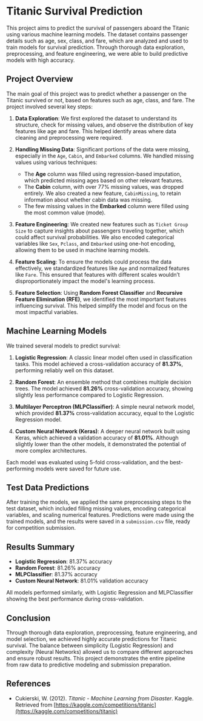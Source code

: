 # Titanic Survival Prediction

This project aims to predict the survival of passengers aboard the Titanic using various machine learning models. The dataset contains passenger details such as age, sex, class, and fare, which are analyzed and used to train models for survival prediction. Through thorough data exploration, preprocessing, and feature engineering, we were able to build predictive models with high accuracy.

## Project Overview

The main goal of this project was to predict whether a passenger on the Titanic survived or not, based on features such as age, class, and fare. The project involved several key steps:

1. **Data Exploration**: We first explored the dataset to understand its structure, check for missing values, and observe the distribution of key features like age and fare. This helped identify areas where data cleaning and preprocessing were required.

2. **Handling Missing Data**: Significant portions of the data were missing, especially in the `Age`, `Cabin`, and `Embarked` columns. We handled missing values using various techniques:
   - The **Age** column was filled using regression-based imputation, which predicted missing ages based on other relevant features.
   - The **Cabin** column, with over 77% missing values, was dropped entirely. We also created a new feature, `CabinMissing`, to retain information about whether cabin data was missing.
   - The few missing values in the **Embarked** column were filled using the most common value (mode).

3. **Feature Engineering**: We created new features such as `Ticket Group Size` to capture insights about passengers traveling together, which could affect survival probabilities. We also encoded categorical variables like `Sex`, `Pclass`, and `Embarked` using one-hot encoding, allowing them to be used in machine learning models.

4. **Feature Scaling**: To ensure the models could process the data effectively, we standardized features like `Age` and normalized features like `Fare`. This ensured that features with different scales wouldn’t disproportionately impact the model's learning process.

5. **Feature Selection**: Using **Random Forest Classifier** and **Recursive Feature Elimination (RFE)**, we identified the most important features influencing survival. This helped simplify the model and focus on the most impactful variables.

## Machine Learning Models

We trained several models to predict survival:

1. **Logistic Regression**: A classic linear model often used in classification tasks. This model achieved a cross-validation accuracy of **81.37%**, performing reliably well on this dataset.
   
2. **Random Forest**: An ensemble method that combines multiple decision trees. The model achieved **81.26%** cross-validation accuracy, showing slightly less performance compared to Logistic Regression.

3. **Multilayer Perceptron (MLPClassifier)**: A simple neural network model, which provided **81.37%** cross-validation accuracy, equal to the Logistic Regression model.

4. **Custom Neural Network (Keras)**: A deeper neural network built using Keras, which achieved a validation accuracy of **81.01%**. Although slightly lower than the other models, it demonstrated the potential of more complex architectures.

Each model was evaluated using 5-fold cross-validation, and the best-performing models were saved for future use.

## Test Data Predictions

After training the models, we applied the same preprocessing steps to the test dataset, which included filling missing values, encoding categorical variables, and scaling numerical features. Predictions were made using the trained models, and the results were saved in a `submission.csv` file, ready for competition submission.

## Results Summary

- **Logistic Regression**: 81.37% accuracy
- **Random Forest**: 81.26% accuracy
- **MLPClassifier**: 81.37% accuracy
- **Custom Neural Network**: 81.01% validation accuracy

All models performed similarly, with Logistic Regression and MLPClassifier showing the best performance during cross-validation.

## Conclusion

Through thorough data exploration, preprocessing, feature engineering, and model selection, we achieved highly accurate predictions for Titanic survival. The balance between simplicity (Logistic Regression) and complexity (Neural Networks) allowed us to compare different approaches and ensure robust results. This project demonstrates the entire pipeline from raw data to predictive modeling and submission preparation.

## References

- Cukierski, W. (2012). *Titanic - Machine Learning from Disaster*. Kaggle. Retrieved from [https://kaggle.com/competitions/titanic](https://kaggle.com/competitions/titanic)

